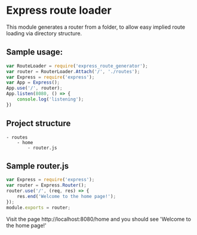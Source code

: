 # Express route loader
This module generates a router from a folder, to allow easy implied route loading via directory structure.

## Sample usage:
``` Javascript
var RouteLoader = require('express_route_generator');
var router = RouterLoader.Attach('/', './routes');
var Express = require('express');
var App = Express();
App.use('/', router);
App.listen(8080, () => {
    console.log('listening');
})
```

## Project structure
```  
- routes  
    - home
        - router.js
```

## Sample router.js
``` Javascript
var Express = require('express');
var router = Express.Router();
router.use('/', (req, res) => {
    res.end('Welcome to the home page!');
});
module.exports = router;
```

Visit the page http://localhost:8080/home and you should see 'Welcome to the home page!'
